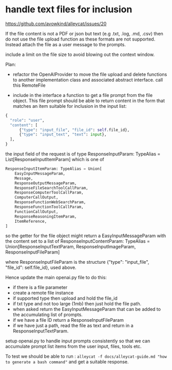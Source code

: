 # handle text files for inclusion
https://github.com/avowkind/alleycat/issues/20

If the file content is not a PDF or json but text (e.g .txt, .log, .md, .csv) then do not use the file upload function as these formats are not supported. Instead attach the file as a user message to the prompts.

include a limit on the file size to avoid blowing out the context window.

Plan:

- refactor the OpenAIProvider to move the file upload and delete functions to another implementation class and associated abstract interface. call this RemoteFile

- include in the interface a function to get a file prompt from the file object. This file prompt should be able to return content in the form that matches an item suitable for inclusion in the input list:

```python
{
  "role": "user",
  "content": [
      {"type": "input_file", "file_id": self.file_id},
      {"type": "input_text", "text": input},
  ],
}
```

the input field of the request is of type ResponseInputParam: TypeAlias = List[ResponseInputItemParam]
which is one of 

```python
ResponseInputItemParam: TypeAlias = Union[
    EasyInputMessageParam,
    Message,
    ResponseOutputMessageParam,
    ResponseFileSearchToolCallParam,
    ResponseComputerToolCallParam,
    ComputerCallOutput,
    ResponseFunctionWebSearchParam,
    ResponseFunctionToolCallParam,
    FunctionCallOutput,
    ResponseReasoningItemParam,
    ItemReference,
]
```

so the getter for the file object might return a EasyInputMessageParam with the content set to a list of ResponseInputContentParam: TypeAlias = Union[ResponseInputTextParam, ResponseInputImageParam, ResponseInputFileParam]

where ResponseInputFileParam is the structure {"type": "input_file", "file_id": self.file_id}, used above.

Hence update the main openai.py file to do this:

- if there is a file parameter
- create a remote file instance
- if supported type then upload and hold the file_id
- if txt type and not too large (1mb) then just hold the file path.
- when asked return the EasyInputMessageParam that can be added to the accumulating list of prompts. 
- if we have a file ID return a ResponseInputFileParam 
- if we have just a path, read the file as text and return in a ResponseInputTextParam.

setup openai.py to handle input prompts consistently so that we can accumulate prompt list items from the user input, files, tools etc. 

To test we should be able to run :
`alleycat -f docs/alleycat-guide.md "how to generate a bash command"`
and get a suitable response.